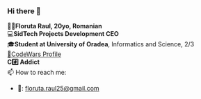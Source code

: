 ### Hi there 👋

🤵🏻**Floruta Raul, 20yo, Romanian**<br/>
💻**SidTech Projects Development CEO**<br/>
🎓**Student at University of Oradea**, Informatics and Science, 2/3<br/>
[🏮CodeWars Profile](https://www.codewars.com/users/FloFlo25)<br/>
**C#️⃣ Addict**<br/>
📫 How to reach me:<br/>
* 📧: floruta.raul25@gmail.com



<!--
**FloFlo25/FloFlo25** is a ✨ _special_ ✨ repository because its `README.md` (this file) appears on your GitHub profile.

Here are some ideas to get you started:

- 🔭 I’m currently working on ...
- 🌱 I’m currently learning ...
- 👯 I’m looking to collaborate on ...
- 🤔 I’m looking for help with ...
- 💬 Ask me about ...
- 📫 How to reach me: ...
- 😄 Pronouns: ...
- ⚡ Fun fact: ...
-->

